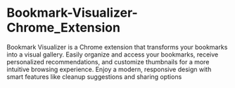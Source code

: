 # Bookmark-Visualizer-Chrome_Extension
Bookmark Visualizer is a Chrome extension that transforms your bookmarks into a visual gallery. Easily organize and access your bookmarks, receive personalized recommendations, and customize thumbnails for a more intuitive browsing experience. Enjoy a modern, responsive design with smart features like cleanup suggestions and sharing options
